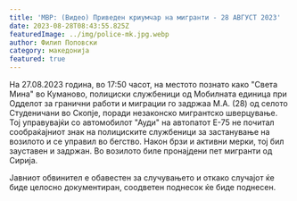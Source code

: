 ```yaml
---
title: 'МВР: (Видео) Приведен криумчар на мигранти - 28 АВГУСТ 2023'
date: 2023-08-28T08:43:55.825Z
featuredImage: ../img/police-mk.jpg.webp
author: Филип Поповски
category: македонија
featured: true
---
```

На 27.08.2023 година, во 17:50 часот, на местото познато како "Света Мина" во Куманово, полициски службеници од Мобилната единица при Одделот за гранични работи и миграции го задржаа М.А. (28) од селото Студеничани во Скопје, поради незаконско мигрантско шверцување. Тој управувајќи со автомобилот "Ауди" на автопатот Е-75 не почитал сообраќајниот знак на полициските службеници за застанување на возилото и се управил во бегство. Након брзи и активни мерки, тој бил зауставен и задржан. Во возилото биле пронајдени пет мигранти од Сирија.

Јавниот обвинител е обавестен за случувањето и откако случајот ќе биде целосно документиран, соодветен поднесок ќе биде поднесен.
